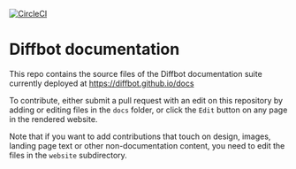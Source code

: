 [![CircleCI](https://circleci.com/gh/diffbot/docs.svg?style=svg)](https://circleci.com/gh/diffbot/docs)

# Diffbot documentation

This repo contains the source files of the Diffbot documentation suite currently deployed at https://diffbot.github.io/docs

To contribute, either submit a pull request with an edit on this repository by adding or editing files in the `docs` folder, or click the `Edit` button on any page in the rendered website.

Note that if you want to add contributions that touch on design, images, landing page text or other non-documentation content, you need to edit the files in the `website` subdirectory.